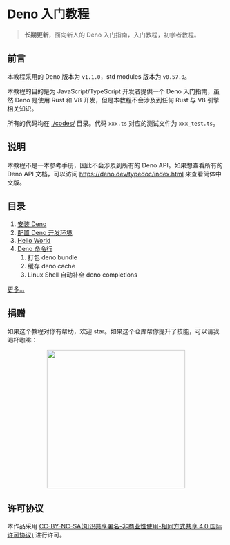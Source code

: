 # Deno 入门教程

> **长期更新**，面向新人的 Deno 入门指南，入门教程，初学者教程。

## 前言

本教程采用的 Deno 版本为 `v1.1.0`，std modules 版本为 `v0.57.0`。

本教程的目的是为 JavaScript/TypeScript 开发者提供一个 Deno 入门指南，虽然 Deno 是使用 Rust 和 V8 开发，但是本教程不会涉及到任何 Rust 与 V8 引擎相关知识。

所有的代码均在 [./codes/](https://github.com/justjavac/deno_handbook/tree/master/codes) 目录。代码 `xxx.ts` 对应的测试文件为 `xxx_test.ts`。

## 说明

本教程不是一本参考手册，因此不会涉及到所有的 Deno API。如果想查看所有的 Deno API 文档，可以访问 https://deno.dev/typedoc/index.html 来查看简体中文版。

## 目录

1. [安装 Deno](./docs/install-deno.md)
1. [配置 Deno 开发环境](./docs/setup-environment.md)
1. [Hello World](./docs/hello-world-with-deno.md)
1. [Deno 命令行](./docs/deno-cli-sub-commond.md)
   1. 打包 deno bundle
   1. 缓存 deno cache
   1. Linux Shell 自动补全 deno completions

[更多...](./docs/)

## 捐赠

如果这个教程对你有帮助，欢迎 star。如果这个仓库帮你提升了技能，可以请我喝杯咖啡：

<p align="center"><img src="https://cdn.devtips.cn/buy-me-a-coffee-wechat.png?imageView2/2/w/320/interlace/1" width="320" height="320" alt="" /></p>

## 许可协议

本作品采用 <a rel="license" href="http://creativecommons.org/licenses/by-nc-sa/4.0/">CC-BY-NC-SA(知识共享署名-非商业性使用-相同方式共享 4.0 国际许可协议)</a> 进行许可。
